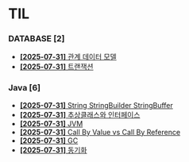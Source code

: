 # TIL
 
### DATABASE [2]
- [**[2025-07-31]**  관계 데이터 모델](https://github.com/A-lass/TIL/blob/main/DATABASE/관계_데이터_모델.md)
- [**[2025-07-31]**  트랜잭션](https://github.com/A-lass/TIL/blob/main/DATABASE/트랜잭션.md)
### Java [6]
- [**[2025-07-31]**  String StringBuilder StringBuffer](https://github.com/A-lass/TIL/blob/main/Java/String_StringBuilder_StringBuffer.md)
- [**[2025-07-31]**  추상클래스와 인터페이스](https://github.com/A-lass/TIL/blob/main/Java/추상클래스와_인터페이스.md)
- [**[2025-07-31]**  JVM](https://github.com/A-lass/TIL/blob/main/Java/JVM.md)
- [**[2025-07-31]**  Call By Value vs Call By Reference](https://github.com/A-lass/TIL/blob/main/Java/Call_By_Value_vs_Call_By_Reference.md)
- [**[2025-07-31]**  GC](https://github.com/A-lass/TIL/blob/main/Java/GC.md)
- [**[2025-07-31]**  동기화](https://github.com/A-lass/TIL/blob/main/Java/동기화.md)
